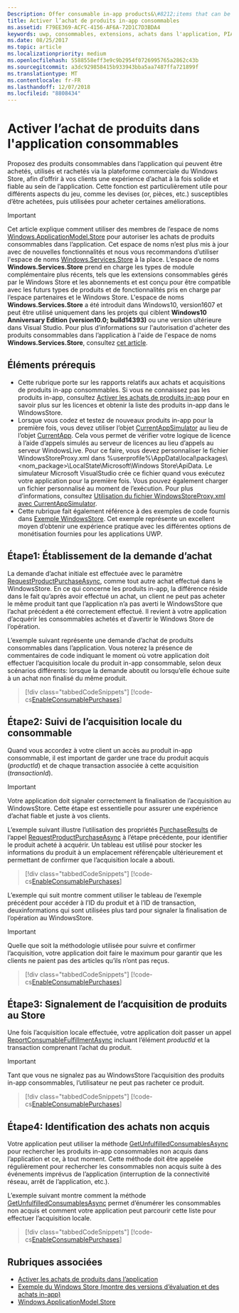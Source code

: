 ```yaml
---
Description: Offer consumable in-app products&\#8212;items that can be purchased, used, and purchased again&\#8212;through the Store commerce platform to provide your customers with a purchase experience that is both robust and reliable.
title: Activer l’achat de produits in-app consommables
ms.assetid: F79EE369-ACFC-4156-AF6A-72D1C7D3BDA4
keywords: uwp, consommables, extensions, achats dans l'application, PIA, Windows.ApplicationModel.Store
ms.date: 08/25/2017
ms.topic: article
ms.localizationpriority: medium
ms.openlocfilehash: 5588558eff3e9c9b2954f0726995765a2862c43b
ms.sourcegitcommit: a3dc929858415b933943bba5aa7487ffa721899f
ms.translationtype: MT
ms.contentlocale: fr-FR
ms.lasthandoff: 12/07/2018
ms.locfileid: "8808434"
---
```

# <a name="enable-consumable-in-app-product-purchases"></a>Activer l’achat de produits dans l'application consommables

Proposez des produits consommables dans l’application qui peuvent être achetés, utilisés et rachetés via la plateforme commerciale du Windows Store, afin d’offrir à vos clients une expérience d’achat à la fois solide et fiable au sein de l’application. Cette fonction est particulièrement utile pour différents aspects du jeu, comme les devises (or, pièces, etc.) susceptibles d’être achetées, puis utilisées pour acheter certaines améliorations.

> [!IMPORTANT]
> Cet article explique comment utiliser des membres de l’espace de noms [Windows.ApplicationModel.Store](https://msdn.microsoft.com/library/windows/apps/windows.applicationmodel.store.aspx) pour autoriser les achats de produits consommables dans l’application. Cet espace de noms n’est plus mis à jour avec de nouvelles fonctionnalités et nous vous recommandons d’utiliser l'espace de noms [Windows.Services.Store](https://msdn.microsoft.com/library/windows/apps/windows.services.store.aspx) à la place. L’espace de noms **Windows.Services.Store** prend en charge les types de module complémentaire plus récents, tels que les extensions consommables gérés par le Windows Store et les abonnements et est conçu pour être compatible avec les futurs types de produits et de fonctionnalités pris en charge par l’espace partenaires et le Windows Store. L'espace de noms **Windows.Services.Store** a été introduit dans Windows10, version1607 et peut être utilisé uniquement dans les projets qui ciblent **Windows10 Anniversary Edition (version10.0; build14393)** ou une version ultérieure dans Visual Studio. Pour plus d’informations sur l'autorisation d'acheter des produits consommables dans l’application à l'aide de l'espace de noms **Windows.Services.Store**, consultez [cet article](enable-consumable-add-on-purchases.md).

## <a name="prerequisites"></a>Éléments prérequis

-   Cette rubrique porte sur les rapports relatifs aux achats et acquisitions de produits in-app consommables. Si vous ne connaissez pas les produits in-app, consultez [Activer les achats de produits in-app](enable-in-app-product-purchases.md) pour en savoir plus sur les licences et obtenir la liste des produits in-app dans le WindowsStore.
-   Lorsque vous codez et testez de nouveaux produits in-app pour la première fois, vous devez utiliser l’objet [CurrentAppSimulator](https://docs.microsoft.com/uwp/api/Windows.ApplicationModel.Store.CurrentAppSimulator) au lieu de l’objet [CurrentApp](https://docs.microsoft.com/uwp/api/Windows.ApplicationModel.Store.CurrentApp). Cela vous permet de vérifier votre logique de licence à l’aide d’appels simulés au serveur de licences au lieu d’appels au serveur WindowsLive. Pour ce faire, vous devez personnaliser le fichier WindowsStoreProxy.xml dans %userprofile%\\AppData\\local\\packages\\&lt;nom_package&gt;\\LocalState\\Microsoft\\Windows Store\\ApiData. Le simulateur Microsoft VisualStudio crée ce fichier quand vous exécutez votre application pour la première fois. Vous pouvez également charger un fichier personnalisé au moment de l’exécution. Pour plus d’informations, consultez [Utilisation du fichier WindowsStoreProxy.xml avec CurrentAppSimulator](in-app-purchases-and-trials-using-the-windows-applicationmodel-store-namespace.md#proxy).
-   Cette rubrique fait également référence à des exemples de code fournis dans [Exemple WindowsStore](https://github.com/Microsoft/Windows-universal-samples/tree/win10-1507/Samples/Store). Cet exemple représente un excellent moyen d’obtenir une expérience pratique avec les différentes options de monétisation fournies pour les applications UWP.

## <a name="step-1-making-the-purchase-request"></a>Étape1: Établissement de la demande d’achat

La demande d’achat initiale est effectuée avec le paramètre [RequestProductPurchaseAsync](https://docs.microsoft.com/uwp/api/windows.applicationmodel.store.currentapp.requestproductpurchaseasync), comme tout autre achat effectué dans le WindowsStore. En ce qui concerne les produits in-app, la différence réside dans le fait qu’après avoir effectué un achat, un client ne peut pas acheter le même produit tant que l’application n’a pas averti le WindowsStore que l’achat précédent a été correctement effectué. Il revient à votre application d’acquérir les consommables achetés et d’avertir le Windows Store de l’opération.

L’exemple suivant représente une demande d’achat de produits consommables dans l’application. Vous noterez la présence de commentaires de code indiquant le moment où votre application doit effectuer l’acquisition locale du produit in-app consommable, selon deux scénarios différents: lorsque la demande aboutit ou lorsqu’elle échoue suite à un achat non finalisé du même produit.

> [!div class="tabbedCodeSnippets"]
[!code-cs[EnableConsumablePurchases](./code/InAppPurchasesAndLicenses/cs/EnableConsumablePurchases.cs#MakePurchaseRequest)]

## <a name="step-2-tracking-local-fulfillment-of-the-consumable"></a>Étape2: Suivi de l’acquisition locale du consommable

Quand vous accordez à votre client un accès au produit in-app consommable, il est important de garder une trace du produit acquis (*productId*) et de chaque transaction associée à cette acquisition (*transactionId*).

> [!IMPORTANT]
> Votre application doit signaler correctement la finalisation de l’acquisition au WindowsStore. Cette étape est essentielle pour assurer une expérience d’achat fiable et juste à vos clients.

L’exemple suivant illustre l’utilisation des propriétés [PurchaseResults](https://msdn.microsoft.com/library/windows/apps/dn263392) de l’appel [RequestProductPurchaseAsync](https://docs.microsoft.com/uwp/api/windows.applicationmodel.store.currentapp.requestproductpurchaseasync) à l’étape précédente, pour identifier le produit acheté à acquérir. Un tableau est utilisé pour stocker les informations du produit à un emplacement référençable ultérieurement et permettant de confirmer que l’acquisition locale a abouti.

> [!div class="tabbedCodeSnippets"]
[!code-cs[EnableConsumablePurchases](./code/InAppPurchasesAndLicenses/cs/EnableConsumablePurchases.cs#GrantFeatureLocally)]

L’exemple qui suit montre comment utiliser le tableau de l’exemple précédent pour accéder à l’ID du produit et à l’ID de transaction, deuxinformations qui sont utilisées plus tard pour signaler la finalisation de l’opération au WindowsStore.

> [!IMPORTANT]
> Quelle que soit la méthodologie utilisée pour suivre et confirmer l’acquisition, votre application doit faire le maximum pour garantir que les clients ne paient pas des articles qu’ils n’ont pas reçus.

> [!div class="tabbedCodeSnippets"]
[!code-cs[EnableConsumablePurchases](./code/InAppPurchasesAndLicenses/cs/EnableConsumablePurchases.cs#IsLocallyFulfilled)]

## <a name="step-3-reporting-product-fulfillment-to-the-store"></a>Étape3: Signalement de l’acquisition de produits au Store

Une fois l’acquisition locale effectuée, votre application doit passer un appel [ReportConsumableFulfillmentAsync](https://docs.microsoft.com/uwp/api/windows.applicationmodel.store.currentapp.reportconsumablefulfillmentasync) incluant l’élément *productId* et la transaction comprenant l’achat du produit.

> [!IMPORTANT]
> Tant que vous ne signalez pas au WindowsStore l’acquisition des produits in-app consommables, l’utilisateur ne peut pas racheter ce produit.

> [!div class="tabbedCodeSnippets"]
[!code-cs[EnableConsumablePurchases](./code/InAppPurchasesAndLicenses/cs/EnableConsumablePurchases.cs#ReportFulfillment)]

## <a name="step-4-identifying-unfulfilled-purchases"></a>Étape4: Identification des achats non acquis

Votre application peut utiliser la méthode [GetUnfulfilledConsumablesAsync](https://docs.microsoft.com/uwp/api/windows.applicationmodel.store.currentapp.getunfulfilledconsumablesasync) pour rechercher les produits in-app consommables non acquis dans l’application et ce, à tout moment. Cette méthode doit être appelée régulièrement pour rechercher les consommables non acquis suite à des événements imprévus de l’application (interruption de la connectivité réseau, arrêt de l’application, etc.).

L’exemple suivant montre comment la méthode [GetUnfulfilledConsumablesAsync](https://docs.microsoft.com/uwp/api/windows.applicationmodel.store.currentapp.getunfulfilledconsumablesasync) permet d’énumérer les consommables non acquis et comment votre application peut parcourir cette liste pour effectuer l’acquisition locale.

> [!div class="tabbedCodeSnippets"]
[!code-cs[EnableConsumablePurchases](./code/InAppPurchasesAndLicenses/cs/EnableConsumablePurchases.cs#GetUnfulfilledConsumables)]

## <a name="related-topics"></a>Rubriques associées

* [Activer les achats de produits dans l’application](enable-in-app-product-purchases.md)
* [Exemple du Windows Store (montre des versions d’évaluation et des achats in-app)](https://github.com/Microsoft/Windows-universal-samples/tree/win10-1507/Samples/Store)
* [Windows.ApplicationModel.Store](https://msdn.microsoft.com/library/windows/apps/br225197)
 

 

